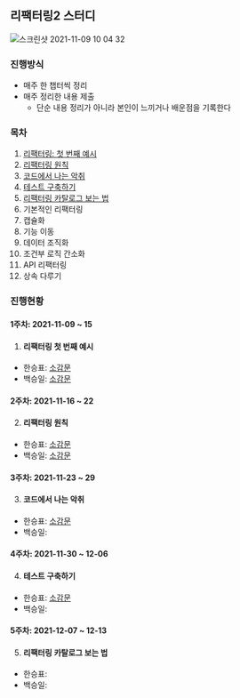 ## 리팩터링2 스터디

![스크린샷 2021-11-09 10 04 32](https://user-images.githubusercontent.com/53952734/140842807-bfe21c25-86e1-4ad9-9d90-1c739d8ec8ff.png)

### 진행방식

- 매주 한 챕터씩 정리
- 매주 정리한 내용 제출
  - 단순 내용 정리가 아니라 본인이 느끼거나 배운점을 기록한다

### 목차

1. [리팩터링: 첫 번째 예시](#리팩터링-첫-번째-예시)
2. [리팩터링 원칙](#리팩터링-원칙)
3. [코드에서 나는 악취](#코드에서-나는-악취)
4. [테스트 구축하기](#테스트-구축하기)
5. [리팩터링 카탈로그 보는 법](#리팩터링-카탈로그-보는-법)
6. 기본적인 리팩터링
7. 캡슐화
8. 기능 이동
9. 데이터 조직화
10. 조건부 로직 간소화
11. API 리팩터링
12. 상속 다루기

### 진행현황

#### 1주차: 2021-11-09 ~ 15

1. #### 리팩터링 첫 번째 예시

- 한승표: <a href='https://github.com/hspyo/Refactoring2_Study/blob/main/01.%EB%A6%AC%ED%8C%A9%ED%84%B0%EB%A7%81:%EC%B2%AB%EB%B2%88%EC%A7%B8%20%EC%98%88%EC%8B%9C/%ED%95%9C%EC%8A%B9%ED%91%9C.md'>소감문<a>
- 백승일: <a href='https://github.com/hspyo/Refactoring2_Study/blob/main/01.%EB%A6%AC%ED%8C%A9%ED%84%B0%EB%A7%81:%EC%B2%AB%EB%B2%88%EC%A7%B8%20%EC%98%88%EC%8B%9C/%EB%B0%B1%EC%8A%B9%EC%9D%BC.md'>소감문</a>

#### 2주차: 2021-11-16 ~ 22
2. #### 리팩터링 원칙

- 한승표: <a href='https://github.com/hspyo/Refactoring2_Study/blob/main/02.%EB%A6%AC%ED%8C%A9%ED%84%B0%EB%A7%81%20%EC%9B%90%EC%B9%99/%ED%95%9C%EC%8A%B9%ED%91%9C.md'>소감문<a>
- 백승일: <a href='https://github.com/hspyo/Refactoring2_Study/blob/main/02.%EB%A6%AC%ED%8C%A9%ED%84%B0%EB%A7%81%20%EC%9B%90%EC%B9%99/%EB%B0%B1%EC%8A%B9%EC%9D%BC.md'>소감문</a>

  
#### 3주차: 2021-11-23 ~ 29
3. #### 코드에서 나는 악취
  - 한승표: <a href='https://github.com/hspyo/Refactoring2_Study/blob/main/03.%EC%BD%94%EB%93%9C%EC%97%90%EC%84%9C%20%EB%82%98%EB%8A%94%20%EC%95%85%EC%B7%A8/%ED%95%9C%EC%8A%B9%ED%91%9C.md'>소감문</a>
- 백승일:

#### 4주차: 2021-11-30 ~ 12-06
4. #### 테스트 구축하기
  - 한승표: <a href='https://github.com/hspyo/Refactoring2_Study/blob/main/04.%ED%85%8C%EC%8A%A4%ED%8A%B8%20%EA%B5%AC%EC%B6%95%ED%95%98%EA%B8%B0/%ED%95%9C%EC%8A%B9%ED%91%9C.md' >소감문</a>
  - 백승일:

#### 5주차: 2021-12-07 ~ 12-13
5. #### 리팩터링 카탈로그 보는 법
  - 한승표:
  - 백승일:
